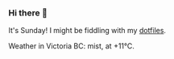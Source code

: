 ### Hi there :wave:

It's Sunday! I might be fiddling with my [dotfiles](https://github.com/bewuethr/dotfiles).

Weather in Victoria BC: mist, at +11°C.
